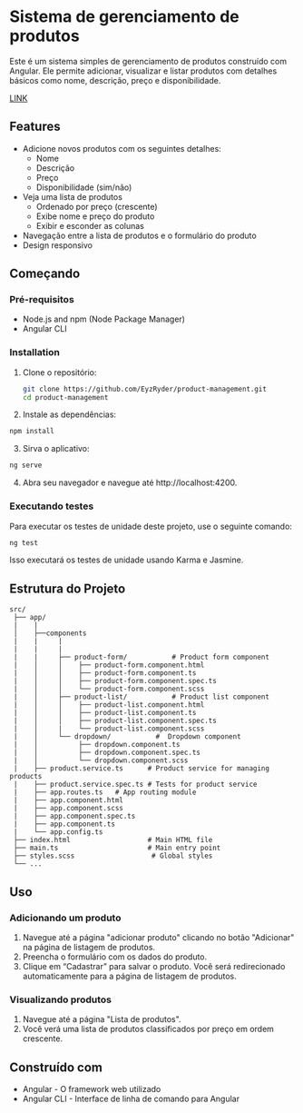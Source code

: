 # Sistema de gerenciamento de produtos
Este é um sistema simples de gerenciamento de produtos construído com Angular. Ele permite adicionar, visualizar e listar produtos com detalhes básicos como nome, descrição, preço e disponibilidade. 

[LINK](https://product-management-ruddy.vercel.app/produtos)

## Features

- Adicione novos produtos com os seguintes detalhes:
  - Nome
  - Descrição
  - Preço
  - Disponibilidade (sim/não)
- Veja uma lista de produtos
  - Ordenado por preço (crescente)
  - Exibe nome e preço do produto
  - Exibir e esconder as colunas
- Navegação entre a lista de produtos e o formulário do produto
- Design responsivo

## Começando

### Pré-requisitos

- Node.js and npm (Node Package Manager)
- Angular CLI

### Installation

1. Clone o repositório:

   ```bash
   git clone https://github.com/EyzRyder/product-management.git
   cd product-management
   ```

2. Instale as dependências:

  ```bash
  npm install
  ```

3. Sirva o aplicativo:

  ```bash
  ng serve
  ```

4. Abra seu navegador e navegue até http://localhost:4200.

### Executando testes
Para executar os testes de unidade deste projeto, use o seguinte comando:

  ```bash
  ng test
  ```

Isso executará os testes de unidade usando Karma e Jasmine.

## Estrutura do Projeto
```text
src/
 ├── app/
 |    |
 │    ├──components
 |    |     |
 |    |     |
 |    |     ├── product-form/           # Product form component
 |    │     │    ├── product-form.component.html
 |    │     │    ├── product-form.component.ts
 |    │     │    ├── product-form.component.spec.ts
 |    │     │    └── product-form.component.scss
 |    │     ├── product-list/           # Product list component
 |    │     │    ├── product-list.component.html
 |    │     │    ├── product-list.component.ts
 |    │     │    ├── product-list.component.spec.ts
 |    │     |    └── product-list.component.scss
 |    │     └── dropdown/           #  Dropdown component
 |    │          ├── dropdown.component.ts
 |    │          ├── dropdown.component.spec.ts
 |    │          └── dropdown.component.scss
 |    ├── product.service.ts      # Product service for managing products
 |    ├── product.service.spec.ts # Tests for product service
 |    ├── app.routes.ts   # App routing module
 |    ├── app.component.html
 |    ├── app.component.scss
 |    ├── app.component.spec.ts
 |    ├── app.component.ts
 |    └── app.config.ts
 ├── index.html                   # Main HTML file
 ├── main.ts                      # Main entry point
 ├── styles.scss                   # Global styles
 └── ...
```
## Uso
### Adicionando um produto
1. Navegue até a página "adicionar produto" clicando no botão "Adicionar" na página de listagem de produtos.
2. Preencha o formulário com os dados do produto.
3. Clique em “Cadastrar” para salvar o produto. Você será redirecionado automaticamente para a página de listagem de produtos.

### Visualizando produtos
1. Navegue até a página "Lista de produtos".
2. Você verá uma lista de produtos classificados por preço em ordem crescente.

## Construído com
- Angular - O framework web utilizado
- Angular CLI - Interface de linha de comando para Angular

